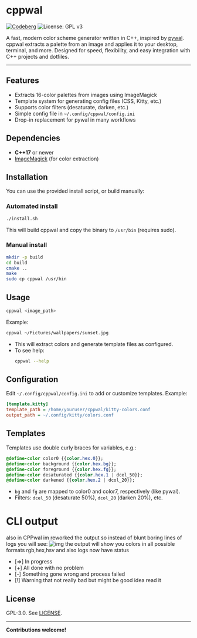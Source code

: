 # cppwal

[![Codeberg](https://img.shields.io/badge/hosted%20on-Codeberg-blue?logo=codeberg)](https://codeberg.org/YOUR_USERNAME/cppwal)
![License: GPL v3](https://img.shields.io/badge/license-GPLv3-blue.svg)

A fast, modern color scheme generator written in C++, inspired by [pywal](https://github.com/dylanaraps/pywal). cppwal extracts a palette from an image and applies it to your desktop, terminal, and more. Designed for speed, flexibility, and easy integration with C++ projects and dotfiles.

---

## Features
- Extracts 16-color palettes from images using ImageMagick
- Template system for generating config files (CSS, Kitty, etc.)
- Supports color filters (desaturate, darken, etc.)
- Simple config file in `~/.config/cppwal/config.ini`
- Drop-in replacement for pywal in many workflows

## Dependencies
- **C++17** or newer
- [ImageMagick](https://imagemagick.org/) (for color extraction)

## Installation
You can use the provided install script, or build manually:

### Automated install
```sh
./install.sh
```
This will build cppwal and copy the binary to `/usr/bin` (requires sudo).

### Manual install
```sh
mkdir -p build
cd build
cmake ..
make
sudo cp cppwal /usr/bin
```

## Usage
```sh
cppwal <image_path>
```
Example:
```sh
cppwal ~/Pictures/wallpapers/sunset.jpg
```

- This will extract colors and generate template files as configured.
- To see help:
  ```sh
  cppwal --help
  ```

## Configuration
Edit `~/.config/cppwal/config.ini` to add or customize templates. Example:
```ini
[template.kitty]
template_path = /home/youruser/cppwal/kitty-colors.conf
output_path = ~/.config/kitty/colors.conf
```

## Templates
Templates use double curly braces for variables, e.g.:
```css
@define-color color0 {{color.hex.0}};
@define-color background {{color.hex.bg}};
@define-color foreground {{color.hex.fg}};
@define-color desaturated {{color.hex.1 | dcel_50}};
@define-color darkened {{color.hex.2 | dcol_20}};
```
- `bg` and `fg` are mapped to color0 and color7, respectively (like pywal).
- Filters: `dcel_50` (desaturate 50%), `dcol_20` (darken 20%), etc.

# CLI output
also in CPPwal im reworked the output so instead of blunt boring lines of logs you will see:
![img](showcase.gif)
the output will show you colors in all possible formats rgb,hex,hsv and also logs now have status
- [=>] In progress
- [+] All done with no problem
- [-] Something gone wrong and process failed
- [!] Warning that not really bad but might be good idea read it 

## License
GPL-3.0. See [LICENSE](./LICENSE).

---

**Contributions welcome!** 
